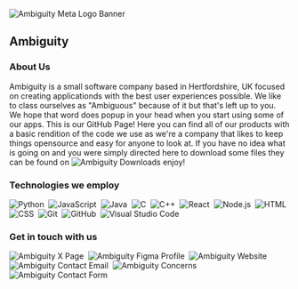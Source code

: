 ![Ambiguity Meta Logo Banner](https://cdn.ambiguity.cloud/org/meta/meta-thingy-majig.png)

<h2>Ambiguity</h2>

### About Us

Ambiguity is a small software company based in Hertfordshire, UK focused on creating applicationds with the best user experiences possible. We like to class ourselves as "Ambiguous" because of it but that's left up to you. We hope that word does popup in your head when you start using some of our apps. This is our GitHub Page! Here you can find all of our products with a basic rendition of the code we use as we're a company that likes to keep things opensource and easy for anyone to look at. If you have no idea what is going on and you were simply directed here to download some files they can be found on  ![Ambiguity Downloads](https://downloads.ambiguity.cloud)&nbsp;enjoy!

### Technologies we employ

![Python](https://img.shields.io/badge/-Python-05122A?style=flat&logo=python)&nbsp;
![JavaScript](https://img.shields.io/badge/-JavaScript-05122A?style=flat&logo=javascript)&nbsp;
![Java](https://img.shields.io/badge/-Java-05122A?style=flat&logo=Java&logoColor=FFA518)&nbsp;
![C](https://img.shields.io/badge/-C-05122A?style=flat&logo=C&logoColor=A8B9CC)&nbsp;
![C++](https://img.shields.io/badge/-C++-05122A?style=flat&logo=C%2B%2B&logoColor=00599C)&nbsp;
![React](https://img.shields.io/badge/-React-05122A?style=flat&logo=react)&nbsp;
![Node.js](https://img.shields.io/badge/-Node.js-05122A?style=flat&logo=node.js)&nbsp;
![HTML](https://img.shields.io/badge/-HTML-05122A?style=flat&logo=HTML5)&nbsp;
![CSS](https://img.shields.io/badge/-CSS-05122A?style=flat&logo=CSS3&logoColor=1572B6)&nbsp;
![Git](https://img.shields.io/badge/-Git-05122A?style=flat&logo=git)&nbsp;
![GitHub](https://img.shields.io/badge/-GitHub-05122A?style=flat&logo=github)&nbsp;
![Visual Studio Code](https://img.shields.io/badge/-Visual%20Studio%20Code-05122A?style=flat&logo=visual-studio-code&logoColor=007ACC)&nbsp;

### Get in touch with us

![Ambiguity X Page](https://downloads.ambiguity.cloud)&nbsp;
![Ambiguity Figma Profile](https://downloads.ambiguity.cloud)&nbsp;
![Ambiguity Website](https://downloads.ambiguity.cloud)&nbsp;
![Ambiguity Contact Email](https://downloads.ambiguity.cloud)&nbsp;
![Ambiguity Concerns](https://downloads.ambiguity.cloud)&nbsp;
![Ambiguity Contact Form](https://downloads.ambiguity.cloud)&nbsp;

